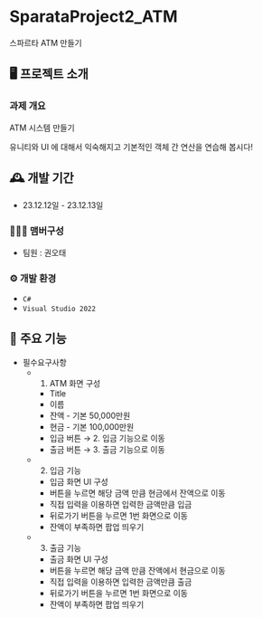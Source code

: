 # SparataProject2_ATM
스파르타 ATM 만들기


## 🖥️ 프로젝트 소개
### 과제 개요

ATM 시스템 만들기

유니티와 UI 에 대해서 익숙해지고 기본적인 객체 간 연산을 연습해 봅시다!
<br>

## 🕰️ 개발 기간
* 23.12.12일 - 23.12.13일

### 🧑‍🤝‍🧑 맴버구성
 - 팀원 : 권오태

### ⚙️ 개발 환경
- `C#`
- `Visual Studio 2022`


## 📌 주요 기능
- 필수요구사항
    - 1. ATM 화면 구성
        - Title
        - 이름
        - 잔액 - 기본 50,000만원
        - 현금 - 기본 100,000만원
        - 입금 버튼 → 2. 입금 기능으로 이동
        - 출금 버튼 → 3. 출금 기능으로 이동
 
    - 2. 입금 기능
        - 입금 화면 UI 구성
        - 버튼을 누르면 해당 금액 만큼 현금에서 잔액으로 이동
        - 직접 입력을 이용하면 입력한 금액만큼 입금
        - 뒤로가기 버튼을 누르면 1번 화면으로 이동
        - 잔액이 부족하면 팝업 띄우기

    - 3. 출금 기능
        - 출금 화면 UI 구성
        - 버튼을 누르면 해당 금액 만큼 잔액에서 현금으로 이동
        - 직접 입력을 이용하면 입력한 금액만큼 출금
        - 뒤로가기 버튼을 누르면 1번 화면으로 이동
        - 잔액이 부족하면 팝업 띄우기

